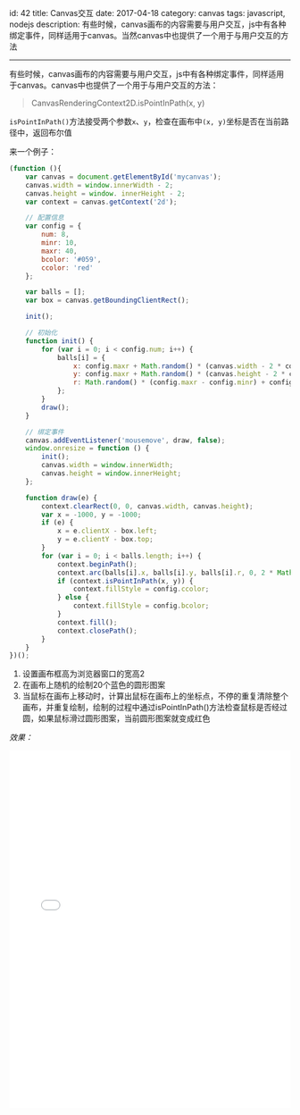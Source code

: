 id: 42
title: Canvas交互
date: 2017-04-18
category: canvas
tags: javascript, nodejs
description: 有些时候，canvas画布的内容需要与用户交互，js中有各种绑定事件，同样适用于canvas。当然canvas中也提供了一个用于与用户交互的方法

------
有些时候，canvas画布的内容需要与用户交互，js中有各种绑定事件，同样适用于canvas。canvas中也提供了一个用于与用户交互的方法：

> CanvasRenderingContext2D.isPointInPath(x, y)

`isPointInPath()`方法接受两个参数`x`、`y`，检查在画布中`(x, y)`坐标是否在当前路径中，返回布尔值

来一个例子：
```javascript
(function (){
	var canvas = document.getElementById('mycanvas');
	canvas.width = window.innerWidth - 2;
	canvas.height = window. innerHeight - 2;
	var context = canvas.getContext('2d');

	// 配置信息
	var config = {
		num: 8,
		minr: 10,
		maxr: 40,
		bcolor: '#059',
		ccolor: 'red'
	};

	var balls = [];
	var box = canvas.getBoundingClientRect();

	init();

	// 初始化
	function init() {
		for (var i = 0; i < config.num; i++) {
			balls[i] = {
				x: config.maxr + Math.random() * (canvas.width - 2 * config.maxr),
				y: config.maxr + Math.random() * (canvas.height - 2 * config.maxr),
				r: Math.random() * (config.maxr - config.minr) + config.minr
			};
		}
		draw();
	}

	// 绑定事件
	canvas.addEventListener('mousemove', draw, false);
	window.onresize = function () {
		init();
		canvas.width = window.innerWidth;
		canvas.height = window.innerHeight;
	};

	function draw(e) {
		context.clearRect(0, 0, canvas.width, canvas.height);
		var x = -1000, y = -1000;
		if (e) {
			x = e.clientX - box.left;
			y = e.clientY - box.top;
		}
		for (var i = 0; i < balls.length; i++) {
			context.beginPath();
			context.arc(balls[i].x, balls[i].y, balls[i].r, 0, 2 * Math.PI, false);
			if (context.isPointInPath(x, y)) {
				context.fillStyle = config.ccolor;
			} else {
				context.fillStyle = config.bcolor;
			}
			context.fill();
			context.closePath();
		}
	}
})();
```

1. 设置画布框高为浏览器窗口的宽高2
2. 在画布上随机的绘制20个蓝色的圆形图案
3. 当鼠标在画布上移动时，计算出鼠标在画布上的坐标点，不停的重复清除整个画布，并重复绘制，绘制的过程中通过isPointInPath()方法检查鼠标是否经过圆，如果鼠标滑过圆形图案，当前圆形图案就变成红色

*效果：*
<iframe src='/static/canvas/2017/04/18/001.html' width='100%' height='640px' frameborder='0' ></iframe>
